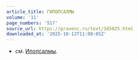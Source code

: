 ```yaml
---
article_title: ГИПОПСАЛМЫ
volume: '11'
page_numbers: '517'
source_url: https://pravenc.ru/text/165025.html
downloaded_at: '2025-10-13T11:08:05Z'
---
```


- см. [Ипопсалмы](https://pravenc.ru/text/Ипопсалмы.html).
